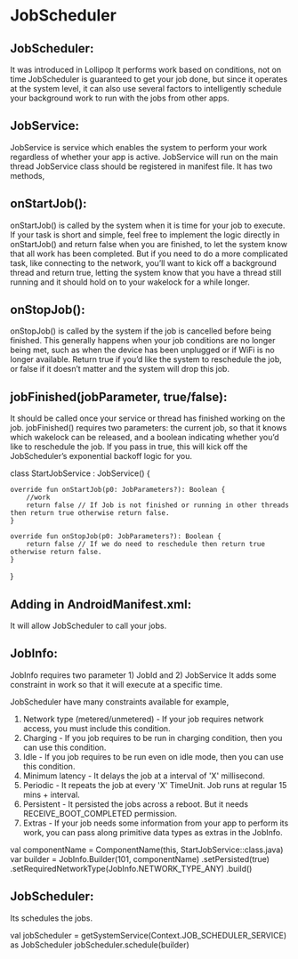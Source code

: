 # JobScheduler

JobScheduler:
-------------

It was introduced in Lollipop
It performs work based on conditions, not on time
JobScheduler is guaranteed to get your job done, but since it operates at the system level, it can also use several factors to intelligently schedule your background work to run with the jobs from other apps.

JobService:
-----------

JobService is service which enables the system to perform your work regardless of whether your app is active.
JobService will run on the main thread
JobService class should be registered in manifest file.
It has two methods,

onStartJob():
------------

onStartJob() is called by the system when it is time for your job to execute.
If your task is short and simple, feel free to implement the logic directly in onStartJob() and return false when you are finished, to let the system know that all work has been completed.
But if you need to do a more complicated task, like connecting to the network, you’ll want to kick off a background thread and return true, letting the system know that you have a thread still running and it should hold on to your wakelock for a while longer.

onStopJob():
------------

onStopJob() is called by the system if the job is cancelled before being finished.
This generally happens when your job conditions are no longer being met, such as when the device has been unplugged or if WiFi is no longer available.
Return true if you’d like the system to reschedule the job, or false if it doesn’t matter and the system will drop this job.


jobFinished(jobParameter, true/false):
-------------------------------------

It should be called once your service or thread has finished working on the job.
jobFinished() requires two parameters: the current job, so that it knows which wakelock can be released, and a boolean indicating whether you’d like to reschedule the job.
If you pass in true, this will kick off the JobScheduler’s exponential backoff logic for you.

class StartJobService : JobService() {

    override fun onStartJob(p0: JobParameters?): Boolean {
        //work
        return false // If Job is not finished or running in other threads then return true otherwise return false.
    }

    override fun onStopJob(p0: JobParameters?): Boolean {
        return false // If we do need to reschedule then return true otherwise return false.
    }

}

Adding in AndroidManifest.xml:
------------------------------

It will allow JobScheduler to call your jobs.

<service
  android:name=".StartJobService"
  android:permission="android.permission.BIND_JOB_SERVICE"
  android:exported="true"/>

JobInfo:
-------

JobInfo requires two parameter 1) JobId and 2) JobService
It adds some constraint in work so that it will execute at a specific time.

JobScheduler have many constraints available for example,

1) Network type (metered/unmetered) - If your job requires network access, you must include this condition.
2) Charging - If you job requires to be run in charging condition, then you can use this condition.
3) Idle - If you job requires to be run even on idle mode, then you can use this condition.
4) Minimum latency - It delays the job at a interval of 'X' millisecond.
5) Periodic - It repeats the job at every 'X' TimeUnit. Job runs at regular 15 mins + interval.
6) Persistent - It persisted the jobs across a reboot. But it needs RECEIVE_BOOT_COMPLETED permission.
7) Extras - If your job needs some information from your app to perform its work, you can pass along primitive data types as extras in the JobInfo.

val componentName = ComponentName(this, StartJobService::class.java)
var builder = JobInfo.Builder(101, componentName)
    .setPersisted(true)
    .setRequiredNetworkType(JobInfo.NETWORK_TYPE_ANY)
    .build()

JobScheduler:
-------------

Its schedules the jobs.

val jobScheduler = getSystemService(Context.JOB_SCHEDULER_SERVICE) as JobScheduler
jobScheduler.schedule(builder)
